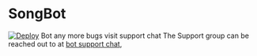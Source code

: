 # SongBot

[![Deploy](https://www.herokucdn.com/deploy/button.svg)](https://heroku.com/deploy?template=https://github.com/alinebot/songs)
Bot any more bugs visit support chat 
The Support group can be reached out to at [bot support chat](https://t.me/anie_support),
